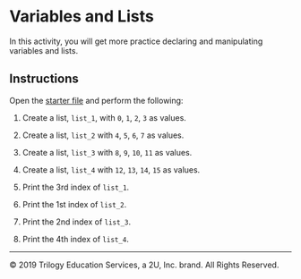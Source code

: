 # Variables and Lists

In this activity, you will get more practice declaring and manipulating variables and lists.

## Instructions

Open the [starter file](Unsolved/lists-01.py) and perform the following:

1. Create a list, `list_1`,  with `0`, `1`, `2`, `3` as values.

2. Create a list, `list_2` with `4`, `5`, `6`, `7` as values.

3. Create a list, `list_3` with `8`, `9`, `10`, `11` as values.

4. Create a list, `list_4` with `12`, `13`, `14`, `15` as values.

5. Print the 3rd index of `list_1`.

6. Print the 1st index of `list_2`.

7. Print the 2nd index of `list_3`.

8. Print the 4th index of `list_4`.


---

© 2019 Trilogy Education Services, a 2U, Inc. brand. All Rights Reserved.
